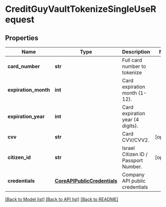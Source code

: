 # CreditGuyVaultTokenizeSingleUseRequest

## Properties
Name | Type | Description | Notes
------------ | ------------- | ------------- | -------------
**card_number** | **str** | Full card number to tokenize | 
**expiration_month** | **int** | Card expiration month (1-12). | 
**expiration_year** | **int** | Card expiration year (4 digits). | 
**cvv** | **str** | Card CVV/CVV2. | [optional] 
**citizen_id** | **str** | Israel Citizen ID / Passport Number. | [optional] 
**credentials** | [**CoreAPIPublicCredentials**](CoreAPIPublicCredentials.md) | Company API public credentials | 

[[Back to Model list]](../README.md#documentation-for-models) [[Back to API list]](../README.md#documentation-for-api-endpoints) [[Back to README]](../README.md)


